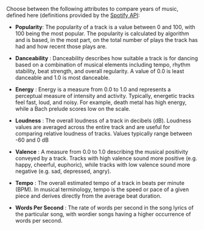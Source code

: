 Choose between the following attributes to compare years of music, defined here (definitions provided by the [Spotify API](https://developer.spotify.com/documentation/web-api/reference/tracks/get-several-audio-features/):

- **Popularity**: The popularity of a track is a value between 0 and 100, with 100 being the most popular. The popularity is calculated by algorithm and is based, in the most part, on the total number of plays the track has had and how recent those plays are.

- **Danceability** : Danceability describes how suitable a track is for dancing based on a combination of musical elements including tempo, rhythm stability, beat strength, and overall regularity. A value of 0.0 is least danceable and 1.0 is most danceable.

- **Energy** : 	Energy is a measure from 0.0 to 1.0 and represents a perceptual measure of intensity and activity. Typically, energetic tracks feel fast, loud, and noisy. For example, death metal has high energy, while a Bach prelude scores low on the scale.

- **Loudness** : The overall loudness of a track in decibels (dB). Loudness values are averaged across the entire track and are useful for comparing relative loudness of tracks. Values typically range between -60 and 0 dB

- **Valence** : A measure from 0.0 to 1.0 describing the musical positivity conveyed by a track. Tracks with high valence sound more positive (e.g. happy, cheerful, euphoric), while tracks with low valence sound more negative (e.g. sad, depressed, angry).

- **Tempo** : The overall estimated tempo of a track in beats per minute (BPM). In musical terminology, tempo is the speed or pace of a given piece and derives directly from the average beat duration.

- **Words Per Second** : The rate of words per second in the song lyrics of the particular song, with wordier songs having a higher occurrence of words per second. 
